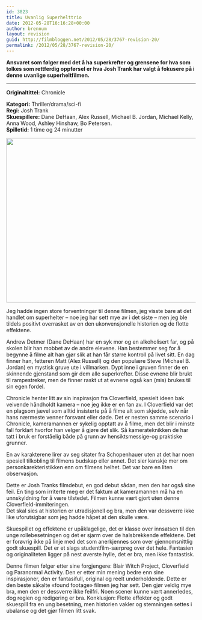 ```yaml
---
id: 3823
title: Uvanlig Superhelttrio
date: 2012-05-28T16:16:28+00:00
author: brennum
layout: revision
guid: http://filmbloggen.net/2012/05/28/3767-revision-20/
permalink: /2012/05/28/3767-revision-20/
---
```

**Ansvaret som følger med det å ha superkrefter og grensene for hva som tolkes som rettferdig oppførsel er hva Josh Trank har valgt å fokusere på i denne uvanlige superheltfilmen.**  
****

**<!--more-->Originaltittel:** Chronicle

  
**Kategori:** Thriller/drama/sci-fi  
**Regi:** Josh Trank  
**Skuespillere:** Dane DeHaan, Alex Russell, Michael B. Jordan, Michael Kelly, Anna Wood, Ashley Hinshaw, Bo Petersen.  
**Spilletid:** 1 time og 24 minutter

<a href="http://filmbloggen.net/?attachment_id=3800" rel="attachment wp-att-3800"><img class="alignnone size-large wp-image-3800" src="http://filmbloggen.net/wp-content/uploads//2012/05/Chronicle11-620x438.jpg" alt="" width="620" height="438" /></a>

Jeg hadde ingen store forventninger til denne filmen, jeg visste bare at det handlet om superhelter &#8211; noe jeg har sett mye av i det siste &#8211; men jeg ble tildels positivt overrasket av en den ukonvensjonelle historien og de flotte effektene.

Andrew Detmer (Dane DeHaan) har en syk mor og en alkoholisert far, og på skolen blir han mobbet av de andre elevene. Han bestemmer seg for å begynne å filme alt han gjør slik at han får større kontroll på livet sitt. En dag finner han, fetteren Matt (Alex Russell) og den populære Steve (Michael B. Jordan) en mystisk gruve ute i villmarken. Dypt inne i gruven finner de en skinnende gjenstand som gir dem alle superkrefter. Disse evnene blir brukt til rampestreker, men de finner raskt ut at evnene også kan (mis) brukes til sin egen fordel.

Chronicle henter litt av sin inspirasjon fra Cloverfield, spesielt ideen bak veivende håndholdt kamera &#8211; noe jeg ikke er en fan av. I Cloverfield var det en plagsom jævel som alltid insisterte på å filme alt som skjedde, selv når hans nærmeste venner forsvant eller døde. Det er nesten samme scenario i Chronicle, kameramannen er sykelig opptatt av å filme, men det blir i minste fall forklart hvorfor han velger å gjøre det slik. Så kamerateknikken de har tatt i bruk er forståelig både på grunn av hensiktsmessige-og praktiske grunner.

En av karakterene lirer av seg sitater fra Schopenhauer uten at det har noen spesiell tilkobling til filmens budskap eller annet. Det sier kanskje mer om personkarekteristikken enn om filmens helhet. Det var bare en liten observasjon.

Dette er Josh Tranks filmdebut, en god debut sådan, men den har også sine feil. En ting som irriterte meg er det faktum at kameramannen må ha en unnskyldning for å være tilstedet. Filmen kunne vært gjort uten denne Cloverfield-immiteringen.  
Det skal sies at historien er utradisjonell og bra, men den var dessverre ikke like uforutsigbar som jeg hadde håpet at den skulle være.

Skuespillet og effektene er upåklagelige, det er klasse over innsatsen til den unge rollebesetningen og det er sjarm over de halsbrekkende effektene. Det er forøvrig ikke på linje med det som anerkjennes som over gjennomsnittlig godt skuespill. Det er et slags studentfilm-særpreg over det hele. Fantasien og originaliteten ligger på nest øverste hylle, det er bra, men ikke fantastisk.

Denne filmen følger etter sine forgjengere: Blair Witch Project, Cloverfield og Paranormal Activity. Den er etter min mening bedre enn sine inspirasjoner, den er fantasifull, original og reelt underholdende. Dette er den beste såkalte &laquo;found footage&raquo; filmen jeg har sett. Den gjør veldig mye bra, men den er dessverre ikke feilfri. Noen scener kunne vært annerledes, dog regien og redigering er bra. Konklusjon: Flotte effekter og godt skuespill fra en ung besetning, men historien vakler og stemningen settes i ubalanse og det gjør filmen litt svak.

<div class="video-shortcode">
</div>

&nbsp;